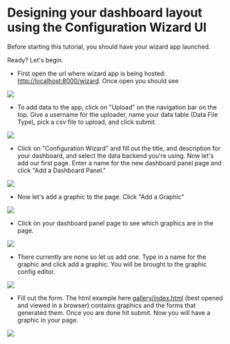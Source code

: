 # Designing your dashboard layout using the Configuration Wizard UI
Before starting this tutorial, you should have your wizard app launched. 

Ready? Let's begin.

- First open the url where wizard app is being hosted: [http://localhost:8000/wizard](http://localhost:8000/wizard). Once open you should see

![](images/first_look.png)
- To add data to the app, click on "Upload" on the navigation bar on the top. Give a username for the uploader, name your data table (Data File Type), pick a csv file to upload, and click submit. 
  
![](images/add_csv.png)

- Click on "Configuration Wizard" and fill out the title, and description for your dashboard, and select the data backend you're using.
 Now let's add our first page.
 Enter a name for the new dashboard panel page and click "Add a Dashboard Panel."
 
![](images/add_page.png)
- Now let's add a graphic to the page. Click "Add a Graphic"
 
![](images/one_page.png)
- Click on your dashboard panel page to see which graphics are in the page.

![](images/click_on_page.png)
- There currently are none so let us add one. Type in a name for the graphic and click add a graphic. 
You will be brought to the graphic config editor. 

![](images/graphic_config.png)
- Fill out the form. The html example here
 [gallery/index.html](../gallery/index.html) (best opened and viewed in a browser) contains graphics and the forms that generated them. Once you are done hit submit.
Now you will have a graphic in your page. 

![](images/add_graphic.png)

